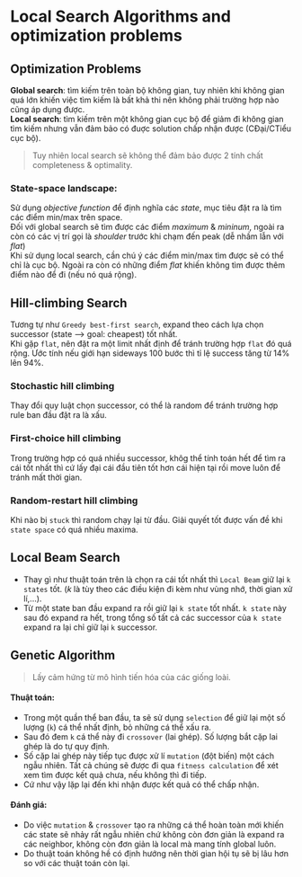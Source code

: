 # Local Search Algorithms and optimization problems

## Optimization Problems
**Global search**: tìm kiếm trên toàn bộ không gian, tuy nhiên khi không gian quá lớn khiến việc tìm kiếm là bất khả thi nên không phải trường hợp nào cũng áp dụng được. <br>
**Local search**: tìm kiếm trên một không gian cục bộ để giảm đi không gian tìm kiếm nhưng vẫn đảm bảo có đuợc solution chấp nhận được (CĐại/CTiểu cục bộ). <br>
> Tuy nhiên local search sẽ không thể đảm bảo được 2 tính chất completeness & optimality.
### State-space landscape:
Sử dụng *objective function* để định nghĩa các *state*, mục tiêu đặt ra là tìm các điểm min/max trên space. <br>
Đối với global search sẽ tìm được các điểm *maximum* & *mininum*, ngoài ra còn có các vị trí gọi là *shoulder* trước khi chạm đến peak (dễ nhầm lẫn với *flat*) <br>
Khi sử dụng local search, cần chú ý các điểm min/max tìm được sẽ có thể chỉ là cục bộ. Ngoài ra còn có những điểm *flat* khiến không tìm được thêm điểm nào để đi (nếu nó quá rộng).

## Hill-climbing Search
Tương tự như `Greedy best-first search`, expand theo cách lựa chọn successor (state --> goal: cheapest) tốt nhất. <br>
Khi gặp `flat`, nên đặt ra một limit nhất định để tránh trường hợp `flat` đó quá rộng. Ước tính nếu giới hạn sideways 100 bước thì tỉ lệ success tăng từ 14% lên 94%. <br>
### Stochastic hill climbing
Thay đổi quy luật chọn successor, có thể là random để tránh trường hợp rule ban đầu đặt ra là xấu.
### First-choice hill climbing
Trong trường hợp có quá nhiều successor, khôg thể tính toán hết để tìm ra cái tốt nhất thì cứ lấy đại cái đầu tiên tốt hơn cái hiện tại rồi move luôn để tránh mất thời gian.
### Random-restart hill climbing
Khi nào bị `stuck` thì random chạy lại từ đầu. Giải quyết tốt được vấn đề khi `state space` có quá nhiều maxima.

<div style="page-break-after: always;"></div>

## Local Beam Search
- Thay gì như thuật toán trên là chọn ra cái tốt nhất thì `Local Beam` giữ lại `k states` tốt. (*k* là tùy theo các điều kiện đi kèm như vùng nhớ, thời gian xử lí,...).
- Từ một state ban đầu expand ra rồi giữ lại `k state` tốt nhất. `k state` này sau đó expand ra hết, trong tổng số tất cả các successor của `k state` expand ra lại chỉ giữ lại `k` successor.

## Genetic Algorithm
> Lấy cảm hứng từ mô hình tiến hóa của các giống loài.
#### Thuật toán:
- Trong một quần thể ban đầu, ta sẽ sử dụng `selection` để giữ lại một số lượng (`k`) cá thể nhất định, bỏ những cá thể xấu ra.
- Sau đó đem `k` cá thể này đi `crossover` (lai ghép). Số lượng bắt cặp lai ghép là do tự quy định.
- Số cặp lai ghép này tiếp tục được xử lí `mutation` (đột biến) một cách ngẫu nhiên. Tất cả chúng sẽ được đi qua `fitness calculation` để xét xem tìm được kết quả chưa, nếu không thì đi tiếp.
- Cứ như vậy lặp lại đến khi nhận được kết quả có thể chấp nhận.
#### Đánh giá:
- Do việc `mutation` & `crossover` tạo ra những cá thể hoàn toàn mới khiến các state sẽ nhảy rất ngẫu nhiên chứ không còn đơn giản là expand ra các neighbor, không còn đơn giản là local mà mang tính global luôn. <br>
- Do thuật toán không hề có định hướng nên thời gian hội tụ sẽ bị lâu hơn so với các thuật toán còn lại. <br>